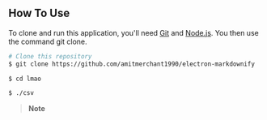 

## How To Use

To clone and run this application, you'll need [Git](https://git-scm.com) and [Node.js](https://nodejs.org/en/download/). 
You then use the command git clone.

```bash
# Clone this repository
$ git clone https://github.com/amitmerchant1990/electron-markdownify

$ cd lmao

$ ./csv 
```


> **Note**

